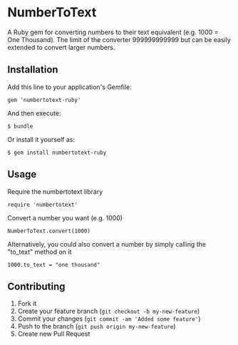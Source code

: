 # NumberToText
A Ruby gem for converting numbers to their text equivalent (e.g. 1000 = One Thousand). The limit of the converter 999999999999 but can be easily extended to convert larger numbers.

## Installation
Add this line to your application's Gemfile:

    gem 'numbertotext-ruby'

And then execute:

    $ bundle

Or install it yourself as:

    $ gem install numbertotext-ruby

## Usage

Require the numbertotext library

	require 'numbertotext'

Convert a number you want (e.g. 1000)

	NumberToText.convert(1000)

Alternatively, you could also convert a number by simply calling the "to_text" method on it

	1000.to_text = "one thousand"


## Contributing

1. Fork it
2. Create your feature branch (`git checkout -b my-new-feature`)
3. Commit your changes (`git commit -am 'Added some feature'`)
4. Push to the branch (`git push origin my-new-feature`)
5. Create new Pull Request
